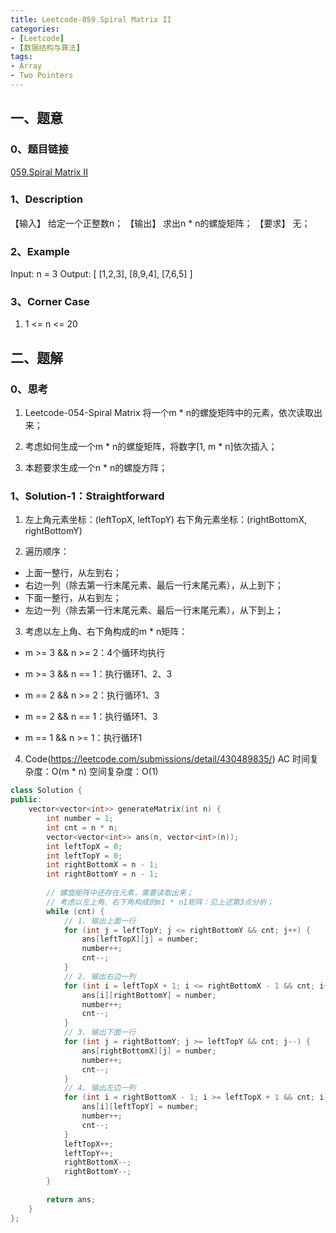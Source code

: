 ```yaml
---
title: Leetcode-059.Spiral Matrix II
categories: 
- [Leetcode]
- [数据结构与算法]
tags: 
- Array
- Two Pointers
---
```


## 一、题意

### 0、题目链接
[059.Spiral Matrix II](https://leetcode.com/problems/spiral-matrix-ii/)

### 1、Description
【输入】
给定一个正整数n；
【输出】
求出n * n的螺旋矩阵；
【要求】
无；

### 2、Example
Input: n = 3
Output: 
[
    [1,2,3],
    [8,9,4],
    [7,6,5]
]

<!-- more -->

### 3、Corner Case
1. 1 <= n <= 20

## 二、题解

### 0、思考
1. Leetcode-054-Spiral Matrix
将一个m * n的螺旋矩阵中的元素，依次读取出来；

2. 考虑如何生成一个m * n的螺旋矩阵，将数字[1, m * n]依次插入；

3. 本题要求生成一个n * n的螺旋方阵；

### 1、Solution-1：Straightforward
1. 左上角元素坐标：(leftTopX, leftTopY)
右下角元素坐标：(rightBottomX, rightBottomY)

2. 遍历顺序：
* 上面一整行，从左到右；
* 右边一列（除去第一行末尾元素、最后一行末尾元素），从上到下；
* 下面一整行，从右到左；
* 左边一列（除去第一行末尾元素、最后一行末尾元素），从下到上；

3. 考虑以左上角、右下角构成的m * n矩阵：
* m >= 3 && n >= 2：4个循环均执行
* m >= 3 && n == 1：执行循环1、2、3

* m == 2 && n >= 2：执行循环1、3
* m == 2 && n == 1：执行循环1、3

* m == 1 && n >= 1：执行循环1

4. Code(https://leetcode.com/submissions/detail/430489835/)
AC
时间复杂度：O(m * n)
空间复杂度：O(1)
```C++
class Solution {
public:
    vector<vector<int>> generateMatrix(int n) {
        int number = 1;
        int cnt = n * n;
        vector<vector<int>> ans(n, vector<int>(n));
        int leftTopX = 0;
        int leftTopY = 0;
        int rightBottomX = n - 1;
        int rightBottomY = n - 1;
        
        // 螺旋矩阵中还存在元素，需要读取出来；
        // 考虑以左上角、右下角构成的m1 * n1矩阵：见上述第3点分析；
        while (cnt) {
            // 1. 输出上面一行
            for (int j = leftTopY; j <= rightBottomY && cnt; j++) {
                ans[leftTopX][j] = number;
                number++;
                cnt--;
            }
            // 2. 输出右边一列
            for (int i = leftTopX + 1; i <= rightBottomX - 1 && cnt; i++) {
                ans[i][rightBottomY] = number;
                number++;
                cnt--;
            }
            // 3. 输出下面一行
            for (int j = rightBottomY; j >= leftTopY && cnt; j--) {
                ans[rightBottomX][j] = number;
                number++;
                cnt--;
            }
            // 4. 输出左边一列
            for (int i = rightBottomX - 1; i >= leftTopX + 1 && cnt; i--) {
                ans[i][leftTopY] = number;
                number++;
                cnt--;
            }
            leftTopX++;
            leftTopY++;
            rightBottomX--;
            rightBottomY--;
        }
        
        return ans;
    }
};
```